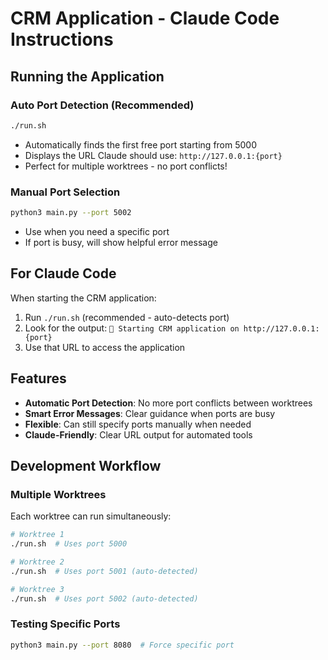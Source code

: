 # CRM Application - Claude Code Instructions

## Running the Application

### Auto Port Detection (Recommended)

```bash
./run.sh
```

- Automatically finds the first free port starting from 5000
- Displays the URL Claude should use: `http://127.0.0.1:{port}`
- Perfect for multiple worktrees - no port conflicts!

### Manual Port Selection

```bash
python3 main.py --port 5002
```

- Use when you need a specific port
- If port is busy, will show helpful error message

## For Claude Code

When starting the CRM application:

1. Run `./run.sh` (recommended - auto-detects port)
2. Look for the output: `🚀 Starting CRM application on http://127.0.0.1:{port}`
3. Use that URL to access the application

## Features

- **Automatic Port Detection**: No more port conflicts between worktrees
- **Smart Error Messages**: Clear guidance when ports are busy  
- **Flexible**: Can still specify ports manually when needed
- **Claude-Friendly**: Clear URL output for automated tools

## Development Workflow

### Multiple Worktrees

Each worktree can run simultaneously:

```bash
# Worktree 1
./run.sh  # Uses port 5000

# Worktree 2  
./run.sh  # Uses port 5001 (auto-detected)

# Worktree 3
./run.sh  # Uses port 5002 (auto-detected)
```

### Testing Specific Ports

```bash
python3 main.py --port 8080  # Force specific port
```
